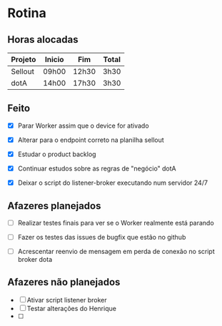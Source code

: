 # Rotina

## Horas alocadas

Projeto | Inicio | Fim | Total
--------|-------|-------|------
Sellout | 09h00 | 12h30 | 3h30
dotA    | 14h00 | 17h30 | 3h30

## Feito

- [x] Parar Worker assim que o device for ativado
- [x] Alterar para o endpoint correto na planilha sellout

- [x] Estudar o product backlog
- [x] Continuar estudos sobre as regras de "negócio" dotA
- [x] Deixar o script do listener-broker executando num servidor 24/7

## Afazeres planejados

- [ ] Realizar testes finais para ver se o Worker realmente está parando

- [ ] Fazer os testes das issues de bugfix que estão no github
- [ ] Acrescentar reenvio de mensagem em perda de conexão no script broker dota

## Afazeres não planejados

- [ ] Ativar script listener broker
- [ ] Testar alterações do Henrique
- [ ] 

<!--stackedit_data:
eyJoaXN0b3J5IjpbMTY3MjgwMDQ0NywxMjYyODA1NzI3LDg3Mz
EwMjg2MiwxNTAyNTg4ODU2LC0xNDAyMzkzMjQ4LC04NjQ2ODk5
OTIsOTg2MzUyMjQsMTc5NDYyNjAxLC0xMDYxODE2ODM2LDExOD
M1NjgyNDcsLTE3OTAxMzE4MzIsNDQyMzgwNzc3LDk3NDk4MDE0
NSwtMTMzOTY1NjY3Ml19
-->